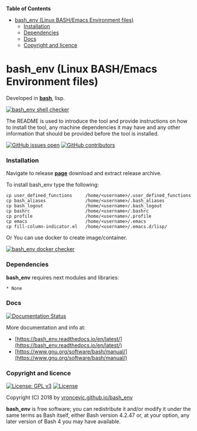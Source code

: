 <!-- START doctoc generated TOC please keep comment here to allow auto update -->
<!-- DON'T EDIT THIS SECTION, INSTEAD RE-RUN doctoc TO UPDATE -->
**Table of Contents**

- [bash_env (Linux BASH/Emacs Environment files)](#bash_env-linux-bashemacs-environment-files)
    - [Installation](#installation)
    - [Dependencies](#dependencies)
    - [Docs](#docs)
    - [Copyright and licence](#copyright-and-licence)

<!-- END doctoc generated TOC please keep comment here to allow auto update -->

# bash_env (Linux BASH/Emacs Environment files)

Developed in **[bash](https://en.wikipedia.org/wiki/Bash_(Unix_shell))**, lisp.

[![bash_env shell checker](https://github.com/vroncevic/bash_env/workflows/bash_env%20shell%20checker/badge.svg)](https://github.com/vroncevic/bash_env/actions?query=workflow%3A%22bash_env+shell+checker%22)

The README is used to introduce the tool and provide instructions on
how to install the tool, any machine dependencies it may have and any
other information that should be provided before the tool is installed.

[![GitHub issues open](https://img.shields.io/github/issues/vroncevic/bash_env.svg)](https://github.com/vroncevic/bash_env/issues) [![GitHub contributors](https://img.shields.io/github/contributors/vroncevic/bash_env.svg)](https://github.com/vroncevic/bash_env/graphs/contributors)

### Installation

Navigate to release **[page](https://github.com/vroncevic/bash_env/releases)** download and extract release archive.

To install bash_env type the following:
```
cp user_defined_functions     /home/<username>/.user_defined_functions
cp bash_aliases               /home/<username>/.bash_aliases
cp bash_logout                /home/<username>/.bash_logout
cp bashrc                     /home/<username>/.bashrc
cp profile                    /home/<username>/.profile
cp emacs                      /home/<username>/.emacs
cp fill-column-indicator.el   /home/<username>/.emacs.d/lisp/
```

Or You can use docker to create image/container.

[![bash_env docker checker](https://github.com/vroncevic/bash_env/workflows/bash_env%20docker%20checker/badge.svg)](https://github.com/vroncevic/bash_env/actions?query=workflow%3A%22bash_env+docker+checker%22)

### Dependencies

**bash_env** requires next modules and libraries:

    * None

### Docs

[![Documentation Status](https://readthedocs.org/projects/bash_env/badge/?version=latest)](https://bash_env.readthedocs.io/projects/bash_env/en/latest/?badge=latest)

More documentation and info at:
* [https://bash_env.readthedocs.io/en/latest/](https://bash_env.readthedocs.io/en/latest/)
* [https://www.gnu.org/software/bash/manual/](https://www.gnu.org/software/bash/manual/)

### Copyright and licence

[![License: GPL v3](https://img.shields.io/badge/License-GPLv3-blue.svg)](https://www.gnu.org/licenses/gpl-3.0) [![License](https://img.shields.io/badge/License-Apache%202.0-blue.svg)](https://opensource.org/licenses/Apache-2.0)

Copyright (C) 2018 by [vroncevic.github.io/bash_env](https://vroncevic.github.io/bash_env)

**bash_env** is free software; you can redistribute it and/or modify
it under the same terms as Bash itself, either Bash version 4.2.47 or,
at your option, any later version of Bash 4 you may have available.

